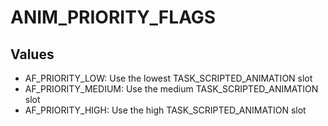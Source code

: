 # ANIM_PRIORITY_FLAGS

## Values
* AF_PRIORITY_LOW: Use the lowest TASK_SCRIPTED_ANIMATION slot
* AF_PRIORITY_MEDIUM: Use the medium TASK_SCRIPTED_ANIMATION slot
* AF_PRIORITY_HIGH: Use the high TASK_SCRIPTED_ANIMATION slot